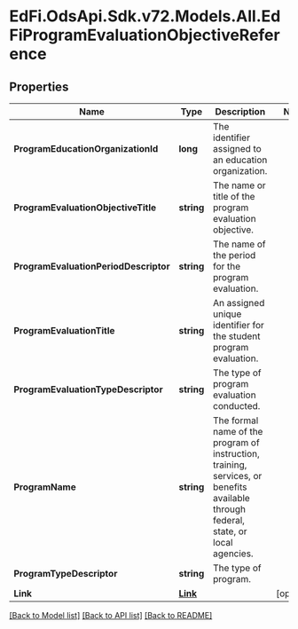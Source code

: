 # EdFi.OdsApi.Sdk.v72.Models.All.EdFiProgramEvaluationObjectiveReference

## Properties

Name | Type | Description | Notes
------------ | ------------- | ------------- | -------------
**ProgramEducationOrganizationId** | **long** | The identifier assigned to an education organization. | 
**ProgramEvaluationObjectiveTitle** | **string** | The name or title of the program evaluation objective. | 
**ProgramEvaluationPeriodDescriptor** | **string** | The name of the period for the program evaluation. | 
**ProgramEvaluationTitle** | **string** | An assigned unique identifier for the student program evaluation. | 
**ProgramEvaluationTypeDescriptor** | **string** | The type of program evaluation conducted. | 
**ProgramName** | **string** | The formal name of the program of instruction, training, services, or benefits available through federal, state, or local agencies. | 
**ProgramTypeDescriptor** | **string** | The type of program. | 
**Link** | [**Link**](Link.md) |  | [optional] 

[[Back to Model list]](../README.md#documentation-for-models) [[Back to API list]](../README.md#documentation-for-api-endpoints) [[Back to README]](../README.md)

